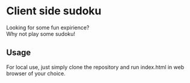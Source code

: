 # Client side sudoku  

Looking for some fun expirience?  
Why not play some sudoku!  

## Usage  

For local use, just simply clone the repository and run index.html in web browser of your choice.  

